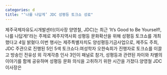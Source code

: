 ```yaml
---
categories: d
title: "‘나를 나답게’ JDC 성평등 토크쇼 성료"
---
```

제주국제자유도시개발센터(이사장 양영철, JDC)는 최근 ‘It’s Good to Be Yourself!, 나를 나답게!’라는 주제로 제주지역사회 성평등 문화확산을 위해 성평등 토크쇼를 개최했다고 4일 밝혔다.이번 행사는 제주특별자치도 양성평등기금사업으로, 제주도 주최, JDC 주관으로 진행된 5인 5색 토크쇼다.여성학자 오한숙희가 진행자로 토크쇼를 이끌고 방송인 전유성 외 각계각층 인사 3인이 패널로 참가, 성평등과 관련된 차이와 차별의 이야기를 함께 공유하며 성평등 문화 의식을 고취하기 위한 시간을 가졌다.양영철 JDC 이사장은